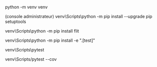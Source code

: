 python -m venv venv

(console administrateur)
venv\Scripts\python -m pip install --upgrade pip setuptools

venv\Scripts\python -m pip install flit

venv\Scripts\python -m pip install -e ".[test]" 

venv\Scripts\pytest

venv\Scripts/pytest --cov